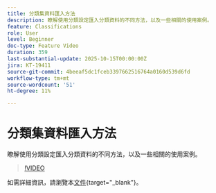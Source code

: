 ```yaml
---
title: 分類集資料匯入方法
description: 瞭解使用分類設定匯入分類資料的不同方法，以及一些相關的使用案例。
feature: Classifications
role: User
level: Beginner
doc-type: Feature Video
duration: 359
last-substantial-update: 2025-10-15T00:00:00Z
jira: KT-19411
source-git-commit: 4beeaf5dc1fceb3397662516764a0160d539d6fd
workflow-type: tm+mt
source-wordcount: '51'
ht-degree: 11%

---
```



# 分類集資料匯入方法

瞭解使用分類設定匯入分類資料的不同方法，以及一些相關的使用案例。

>[!VIDEO](https://video.tv.adobe.com/v/3475826/?learn=on&enablevpops)

如需詳細資訊，請瀏覽本[文件](https://experienceleague.adobe.com/en/docs/analytics/components/classifications/sets/overview){target="_blank"}。
